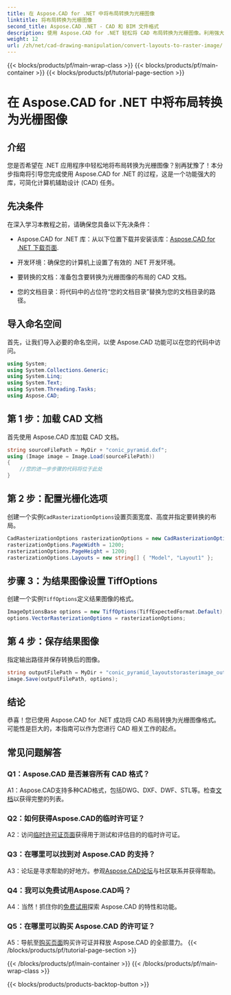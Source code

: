 ```yaml
---
title: 在 Aspose.CAD for .NET 中将布局转换为光栅图像
linktitle: 将布局转换为光栅图像
second_title: Aspose.CAD .NET - CAD 和 BIM 文件格式
description: 使用 Aspose.CAD for .NET 轻松将 CAD 布局转换为光栅图像。利用强大的 CAD 操作功能增强您的开发。
weight: 12
url: /zh/net/cad-drawing-manipulation/convert-layouts-to-raster-image/
---
```


{{< blocks/products/pf/main-wrap-class >}}
{{< blocks/products/pf/main-container >}}
{{< blocks/products/pf/tutorial-page-section >}}

# 在 Aspose.CAD for .NET 中将布局转换为光栅图像

## 介绍

您是否希望在 .NET 应用程序中轻松地将布局转换为光栅图像？别再犹豫了！本分步指南将引导您完成使用 Aspose.CAD for .NET 的过程，这是一个功能强大的库，可简化计算机辅助设计 (CAD) 任务。

## 先决条件

在深入学习本教程之前，请确保您具备以下先决条件：

- Aspose.CAD for .NET 库：从以下位置下载并安装该库：[Aspose.CAD for .NET 下载页面](https://releases.aspose.com/cad/net/).

- 开发环境：确保您的计算机上设置了有效的 .NET 开发环境。

- 要转换的文档：准备包含要转换为光栅图像的布局的 CAD 文档。

- 您的文档目录：将代码中的占位符“您的文档目录”替换为您的文档目录的路径。

## 导入命名空间

首先，让我们导入必要的命名空间，以使 Aspose.CAD 功能可以在您的代码中访问。

```csharp
using System;
using System.Collections.Generic;
using System.Linq;
using System.Text;
using System.Threading.Tasks;
using Aspose.CAD;
```

## 第 1 步：加载 CAD 文档

首先使用 Aspose.CAD 库加载 CAD 文档。

```csharp
string sourceFilePath = MyDir + "conic_pyramid.dxf";
using (Image image = Image.Load(sourceFilePath))
{
    //您的进一步步骤的代码将位于此处
}
```

## 第 2 步：配置光栅化选项

创建一个实例`CadRasterizationOptions`设置页面宽度、高度并指定要转换的布局。

```csharp
CadRasterizationOptions rasterizationOptions = new CadRasterizationOptions();
rasterizationOptions.PageWidth = 1200;
rasterizationOptions.PageHeight = 1200;
rasterizationOptions.Layouts = new string[] { "Model", "Layout1" };
```

## 步骤 3：为结果图像设置 TiffOptions

创建一个实例`TiffOptions`定义结果图像的格式。

```csharp
ImageOptionsBase options = new TiffOptions(TiffExpectedFormat.Default);
options.VectorRasterizationOptions = rasterizationOptions;
```

## 第 4 步：保存结果图像

指定输出路径并保存转换后的图像。

```csharp
string outputFilePath = MyDir + "conic_pyramid_layoutstorasterimage_out.tiff";
image.Save(outputFilePath, options);
```

## 结论

恭喜！您已使用 Aspose.CAD for .NET 成功将 CAD 布局转换为光栅图像格式。可能性是巨大的，本指南可以作为您进行 CAD 相关工作的起点。

## 常见问题解答

### Q1：Aspose.CAD 是否兼容所有 CAD 格式？

 A1：Aspose.CAD支持多种CAD格式，包括DWG、DXF、DWF、STL等。检查[文档](https://reference.aspose.com/cad/net/)以获得完整的列表。

### Q2：如何获得Aspose.CAD的临时许可证？

 A2：访问[临时许可证页面](https://purchase.aspose.com/temporary-license/)获得用于测试和评估目的的临时许可证。

### Q3：在哪里可以找到对 Aspose.CAD 的支持？

 A3：论坛是寻求帮助的好地方。参观[Aspose.CAD论坛](https://forum.aspose.com/c/cad/19)与社区联系并获得帮助。

### Q4：我可以免费试用Aspose.CAD吗？

A4：当然！抓住你的[免费试用](https://releases.aspose.com/)探索 Aspose.CAD 的特性和功能。

### Q5：在哪里可以购买 Aspose.CAD 的许可证？

 A5：导航至[购买页面](https://purchase.aspose.com/buy)购买许可证并释放 Aspose.CAD 的全部潜力。
{{< /blocks/products/pf/tutorial-page-section >}}

{{< /blocks/products/pf/main-container >}}
{{< /blocks/products/pf/main-wrap-class >}}

{{< blocks/products/products-backtop-button >}}
